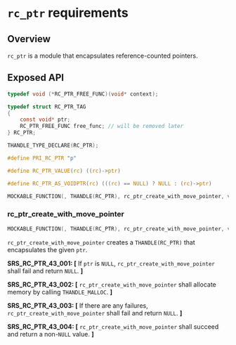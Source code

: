# `rc_ptr` requirements

## Overview

`rc_ptr` is a module that encapsulates reference-counted pointers.

## Exposed API
```c
typedef void (*RC_PTR_FREE_FUNC)(void* context);

typedef struct RC_PTR_TAG
{
    const void* ptr;
    RC_PTR_FREE_FUNC free_func; // will be removed later
} RC_PTR;

THANDLE_TYPE_DECLARE(RC_PTR);

#define PRI_RC_PTR "p"

#define RC_PTR_VALUE(rc) ((rc)->ptr)

#define RC_PTR_AS_VOIDPTR(rc) (((rc) == NULL) ? NULL : (rc)->ptr)

MOCKABLE_FUNCTION(, THANDLE(RC_PTR), rc_ptr_create_with_move_pointer, void*, ptr, RC_PTR_FREE_FUNC, free_func);
```

### rc_ptr_create_with_move_pointer
```c
MOCKABLE_FUNCTION(, THANDLE(RC_PTR), rc_ptr_create_with_move_pointer, void*, ptr, RC_PTR_FREE_FUNC, free_func);
```

`rc_ptr_create_with_move_pointer` creates a `THANDLE(RC_PTR)` that encapsulates the given `ptr`.

**SRS_RC_PTR_43_001: [** If `ptr` is `NULL`, `rc_ptr_create_with_move_pointer` shall fail and return `NULL`. **]**

**SRS_RC_PTR_43_002: [** `rc_ptr_create_with_move_pointer` shall allocate memory by calling `THANDLE_MALLOC`. **]**

**SRS_RC_PTR_43_003: [** If there are any failures, `rc_ptr_create_with_move_pointer` shall fail and return `NULL`. **]**

**SRS_RC_PTR_43_004: [** `rc_ptr_create_with_move_pointer` shall succeed and return a non-`NULL` value. **]**
